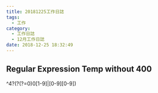 ```yaml
---
title: 20181225工作日誌
tags:
  - 工作
category:
  - 工作日誌
  - 12月工作日誌
date: 2018-12-25 18:32:49
---
```


## Regular Expression Temp without 400 ##
^4?(?(?=0)0[1-9]|[0-9][0-9])